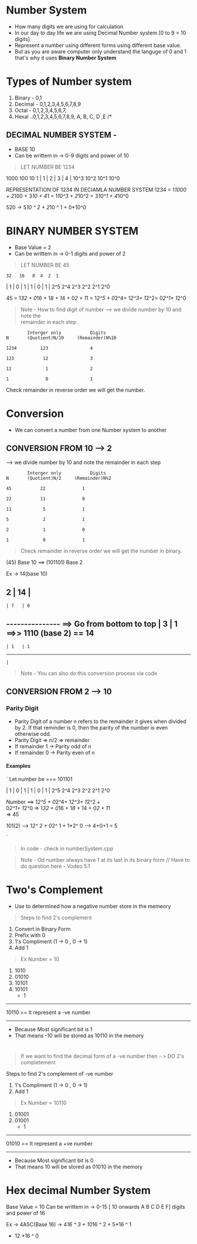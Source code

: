 # Number System
- How many digits we are using for calculation
- In our day to day life we are using Decimal Number system [0 to 9 = 10 digits]
- Represent a number using different forms using different base value.
- But as you are aware computer only understand the languge of 0 and 1 that's why it uses **Binary Number System**



# Types of Number system

1. Binary - 0,1
2. Decimal - 0,1,2,3,4,5,6,7,8,9
3. Octal - 0,1,2,3,4,5,6,7,
4. Hexal ..0,1,2,3,4,5,6,7,8,9, A, B, C, D ,E
/*

## DECIMAL NUMBER SYSTEM - 
- BASE 10
- Can be writtem in -> 0-9 digits and power of 10
> LET NUMBER BE 1234
  
  1000  100  10   1
  | 1  | 2  | 3 | 4 | 
  10^3 10^2 10^1 10^0

  REPRESENTATION OF 1234 IN DECIAMLA NUMBER SYSTEM
  1234 =  1*1000 + 2*100 + 3*10 + 4*1
       =  1*10^3 + 2*10^2 + 3*10^1 + 4*10^0

  520 -> 5*10 ^ 2 + 2*10 ^ 1 + 0*10^0 


# BINARY NUMBER SYSTEM  
- Base Value =  2
- Can be writtem in -> 0-1 digits and power of 2

> LET NUMBER BE 45

    32   16   8  4  2  1
  | 1  | 0 | 1 | 1 | 0 | 1 | 
    2^5 2^4 2^3 2^2 2^1 2^0

  45 = 1*32 + 0*16 + 1*8 + 1*4 + 0*2 + 1*1 
     = 1*2^5 + 0*2^4+ 1*2^3+ 1*2^2= 0*2^1+ 1*2^0


> Note - How to find digit of number --> we 
  divide   number  by 10 and note the       
  remainder in each step


            Interger only           Digits
    N       (Quotient)N/10     (Remainder)N%10

    1234         123                4

    123           12                3

    12             1                2

    1              0                1

  Check remainder in reverse order we will get  the number. 


# Conversion 
- We can convert a number from one Number system to another 

## CONVERSION FROM 10 --> 2

--> we divide   number  by 10 and note the remainder in each step


            Interger only           Digits
    N       (Quotient)N/2     (Remainder)N%2

    45           22              1

    22           11              0
    
    11            5              1

    5             2              1

    2             1              0

    1             0              1

> Check remainder in reverse order we will get  the number in binary.

 (45) Base 10  ==> (101101) Base 2


Ex -> 14(base 10)

  2 | 14  |
 ---------------
    | 7   | 0
 ---------------     ==> Go from bottom to top
    | 3   | 1        ==>>  1110 (base 2)  == 14
 ---------------
    | 1   | 1
 ---------------
    |

> Note - You can also do this conversion process via code

## CONVERSION FROM 2 --> 10 

### Parity Digit 

- Parity Digit of a number n refers to the remainder it gives when divided by 2. If that reminder is 0, then the parity of the number is even otherwise odd. 
- Parity Digit => n/2 => remainder 
- If remainder 1 -> Parity odd of n 
- If remainder 0 -> Parity even of n 


#### Examples 

`
Let number  be === 101101

     
  | 1  | 0 | 1 | 1 | 0 | 1 | 
    2^5 2^4 2^3 2^2 2^1 2^0

Number ==> 1*2^5 + 0*2^4+ 1*2^3+ 1*2^2 +     
             0*2^1+ 1*2^0
          => 1*32 + 0*16 + 1*8 + 1*4 + 0*2 + 
            1*1   
          => 45


101(2) --> 1*2^ 2 + 0*2^ 1 + 1*2^ 0
      --> 4+0+1
      = 5

`
> In code - check in numberSystem.cpp

> Note - Od number always have 1 at its last in its binary form
// Have to do question here - Vodeo 5.1



#  Two's Complement
- Use to determined how a negative number store in the memeory


> Steps to find 2's complement
1. Convert in Binary Form
2. Prefix with 0
3. 1's Compliment (1 -> 0 ,  0 -> 1)
4. Add 1 

> Ex Number = 10
1. 1010
2. 01010
3. 10101
4. 10101 
     + 1
---------
   10110   == It represent a -ve number   
- ---------
- Because Most significant bit is 1
- That means -10 will be stored as 10110 in the memory

#
> If we want to find the decimal form of a -ve number then - > DO 2's completement

 Steps to find 2's complement of -ve number
1. 1's Compliment (1 -> 0 ,  0 -> 1)
2. Add 1 

> Ex Number = 10110
1. 01001
2. 01001 
     + 1
---------
   01010   == It represent a +ve number   
- ---------
- Because Most significant bit is 0
- That means 10 will be stored as 01010 in the memory


# Hex decimal Number System
Base Value =  10
Can be writtem in -> 0-15 [ 10 onwards A B C D E F] digits and power of 16

Ex ->
 4A5C(Base 16) -> 4*16 ^ 3 + 10*16 ^ 2 + 5*16 ^ 1
+ 12 *16 ^  0

